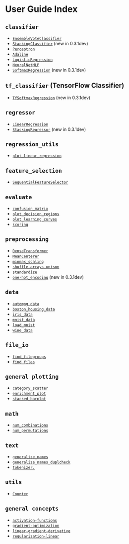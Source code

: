 # User Guide Index

## `classifier`

 - [`EnsembleVoteClassifier`](user_guide/classifier/EnsembleVoteClassifier.md)
 - [`StackingClassifier`](user_guide/classifier/StackingClassifier.md) (new in 0.3.1dev)
 - [`Perceptron`](user_guide/classifier/Perceptron.md)
 - [`Adaline`](user_guide/classifier/Adaline.md)
 - [`LogisticRegression`](user_guide/classifier/LogisticRegression.md)
 - [`NeuralNetMLP`](user_guide/classifier/NeuralNetMLP.md)
 - [`SoftmaxRegression`](user_guide/classifier/SoftmaxRegression.md) (new in 0.3.1dev)

## `tf_classifier` (TensorFlow Classifier)
 - [`TfSoftmaxRegression`](user_guide/tf_classifier/TfSoftmaxRegression.md) (new in 0.3.1dev)

## `regressor`

- [`LinearRegression`](user_guide/regressor/LinearRegression.md)
- [`StackingRegressor`](user_guide/regressor/StackingRegressor.md) (new in 0.3.1dev)

## `regression_utils`
- [`plot_linear_regression`](user_guide/regression_utils/plot_linear_regression.md)

## `feature_selection`
- [`SequentialFeatureSelector`](user_guide/feature_selection/SequentialFeatureSelector.md)

## `evaluate`
- [`confusion_matrix`](user_guide/evaluate/confusion_matrix.md)
- [`plot_decision_regions`](user_guide/evaluate/plot_decision_regions.md)
- [`plot_learning_curves`](user_guide/evaluate/plot_learning_curves.md)
- [`scoring`](user_guide/evaluate/scoring.md)

## `preprocessing`
- [`DenseTransformer`](user_guide/preprocessing/DenseTransformer.md)
- [`MeanCenterer`](user_guide/preprocessing/MeanCenterer.md)
- [`minmax_scaling`](user_guide/preprocessing/minmax_scaling.md)
- [`shuffle_arrays_unison`](user_guide/preprocessing/shuffle_arrays_unison.md)
- [`standardize`](user_guide/preprocessing/standardize.md)
- [`one-hot_encoding`](user_guide/preprocessing/one-hot_encoding.md) (new in 0.3.1dev)

## `data`
- [`autompg_data`](user_guide/data/autompg_data.md)
- [`boston_housing_data`](user_guide/data/boston_housing_data.md)
- [`iris_data`](user_guide/data/iris_data.md)
- [`mnist_data`](user_guide/data/mnist_data.md)
- [`load_mnist`](user_guide/data/load_mnist.md)
- [`wine_data`](user_guide/data/wine_data.md)

## `file_io`
- [`find_filegroups`](user_guide/file_io/find_filegroups.md)
- [`find_files`](user_guide/file_io/find_files.md)

## `general plotting`
- [`category_scatter`](user_guide/general_plotting/category_scatter.md)
- [`enrichment_plot`](user_guide/general_plotting/enrichment_plot.md)
- [`stacked_barplot`](user_guide/general_plotting/stacked_barplot.md)

## `math`
- [`num_combinations`](user_guide/math/num_combinations.md)
- [`num_permutations`](user_guide/math/num_permutations.md)

## `text`
- [`generalize_names`](user_guide/text/generalize_names.md)
- [`generalize_names_duplcheck`](user_guide/text/generalize_names_duplcheck.md)
- [`tokenizer.`](user_guide/text/tokenizer.md)

## `utils`
- [`Counter`](user_guide/utils/Counter.md)

## `general concepts`
- [`activation-functions`](user_guide/general_concepts/activation-functions.md)
- [`gradient-optimization`](user_guide/general_concepts/gradient-optimization.md)
- [`linear-gradient-derivative`](user_guide/general_concepts/linear-gradient-derivative.md)
- [`regularization-linear`](user_guide/general_concepts/regularization-linear.md)
